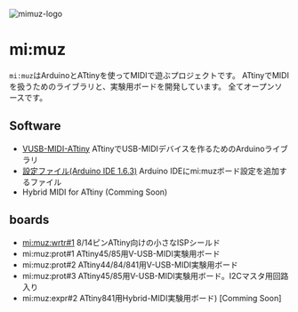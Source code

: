 ![mimuz-logo](./mimuz.logo)

# mi:muz

`mi:muz`はArduinoとATtinyを使ってMIDIで遊ぶプロジェクトです。
ATtinyでMIDIを扱うためのライブラリと、実験用ボードを開発しています。
全てオープンソースです。

## Software

- [VUSB-MIDI-ATtiny](https://github.com/tadfmac/mi-muz/tree/master/arduino/libraries/VUSBMidiATtiny) ATtinyでUSB-MIDIデバイスを作るためのArduinoライブラリ
- [設定ファイル(Arduino IDE 1.6.3)](https://github.com/tadfmac/mi-muz/tree/master/arduino/hardware) Arduino IDEにmi:muzボード設定を追加するファイル
- Hybrid MIDI for ATtiny (Comming Soon)

## boards

- [mi:muz:wrtr#1](https://github.com/tadfmac/mi-muz/tree/master/boards/wrtr) 8/14ピンATtiny向けの小さなISPシールド
- mi:muz:prot#1 ATtiny45/85用V-USB-MIDI実験用ボード
- mi:muz:prot#2 ATtiny44/84/841用V-USB-MIDI実験用ボード
- mi:muz:prot#3 ATtiny45/85用V-USB-MIDI実験用ボード。I2Cマスタ用回路入り
- mi:muz:expr#2 ATtiny841用Hybrid-MIDI実験用ボード) [Comming Soon]

